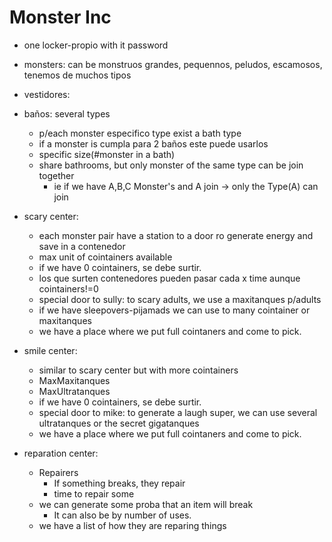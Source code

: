 # Monster Inc

- one locker-propio with it password
- monsters: can be monstruos grandes, pequennos, peludos, escamosos, tenemos de muchos tipos
- vestidores:
- baños: several types
	- p/each monster especifico type exist a bath type
	- if a monster is cumpla para 2 baños este puede usarlos
	- specific size(#monster in a bath)
	- share bathrooms, but only monster of the same type can be join together
		- ie if we have A,B,C Monster's and A join -> only the Type(A) can join
- scary center: 
	- each monster pair have a station to a door ro generate energy and save in a contenedor
	- max unit of cointainers available
	- if we have 0 cointainers, se debe surtir.
	- los que surten contenedores pueden pasar cada x time aunque cointainers!=0
	- special door to sully: to scary adults, we use a maxitanques p/adults
	- if we have sleepovers-pijamads we can use to many cointainer or maxitanques
	- we have a place where we put full cointaners and come to pick.

- smile center: 
	- similar to scary center but with  more cointainers
	- MaxMaxitanques
	- MaxUltratanques
	- if we have 0 cointainers, se debe surtir.
	- special door to mike: to generate a laugh super, we can use several ultratanques or the secret gigatanques
	- we have a place where we put full cointaners and come to pick.

- reparation center:
	- Repairers
		- If something breaks, they repair
		- time to repair some
	- we can generate some proba that an item will break
		- It can also be by number of uses.
	-  we have a list of how they are reparing things
